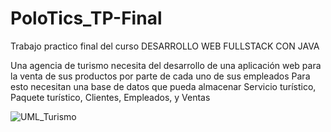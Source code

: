 # PoloTics_TP-Final
Trabajo practico final del curso DESARROLLO WEB FULLSTACK CON JAVA

Una agencia de turismo necesita del desarrollo de una aplicación web para la venta de sus productos por parte de cada uno de sus empleados
Para esto necesitan una base de datos que pueda almacenar Servicio turístico, Paquete turístico, Clientes, Empleados, y Ventas

![UML_Turismo](https://user-images.githubusercontent.com/58539382/146850558-a085012a-16c4-4c12-b1c9-6a7e693cce1e.jpg)

